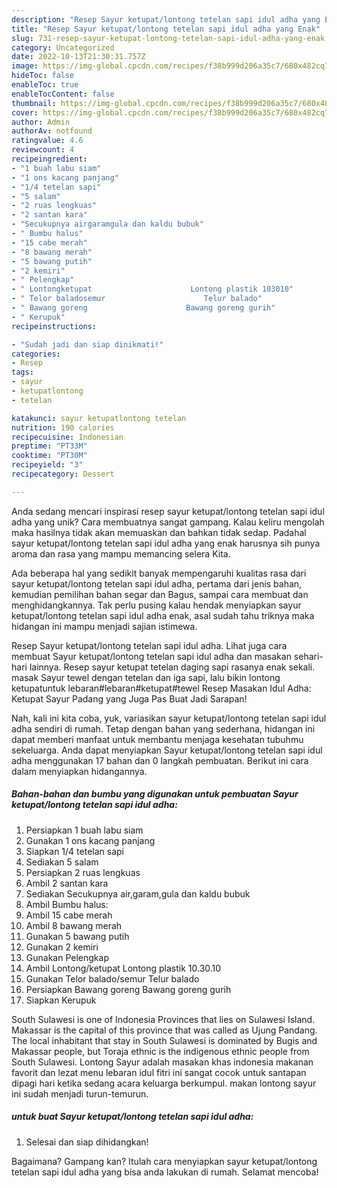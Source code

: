 ```yaml
---
description: "Resep Sayur ketupat/lontong tetelan sapi idul adha yang Enak"
title: "Resep Sayur ketupat/lontong tetelan sapi idul adha yang Enak"
slug: 731-resep-sayur-ketupat-lontong-tetelan-sapi-idul-adha-yang-enak
category: Uncategorized
date: 2022-10-13T21:30:31.757Z
image: https://img-global.cpcdn.com/recipes/f38b999d206a35c7/680x482cq70/sayur-ketupatlontong-tetelan-sapi-idul-adha-foto-resep-utama.jpg
hideToc: false
enableToc: true
enableTocContent: false
thumbnail: https://img-global.cpcdn.com/recipes/f38b999d206a35c7/680x482cq70/sayur-ketupatlontong-tetelan-sapi-idul-adha-foto-resep-utama.jpg
cover: https://img-global.cpcdn.com/recipes/f38b999d206a35c7/680x482cq70/sayur-ketupatlontong-tetelan-sapi-idul-adha-foto-resep-utama.jpg
author: Admin
authorAv: notfound
ratingvalue: 4.6
reviewcount: 4
recipeingredient:
- "1 buah labu siam"
- "1 ons kacang panjang"
- "1/4 tetelan sapi"
- "5 salam"
- "2 ruas lengkuas"
- "2 santan kara"
- "Secukupnya airgaramgula dan kaldu bubuk"
- " Bumbu halus"
- "15 cabe merah"
- "8 bawang merah"
- "5 bawang putih"
- "2 kemiri"
- " Pelengkap"
- " Lontongketupat                      Lontong plastik 103010"
- " Telor baladosemur                      Telur balado"
- " Bawang goreng                      Bawang goreng gurih"
- " Kerupuk"
recipeinstructions:

- "Sudah jadi dan siap dinikmati!"
categories:
- Resep
tags:
- sayur
- ketupatlontong
- tetelan

katakunci: sayur ketupatlontong tetelan 
nutrition: 190 calories
recipecuisine: Indonesian
preptime: "PT33M"
cooktime: "PT30M"
recipeyield: "3"
recipecategory: Dessert

---
```





Anda sedang mencari inspirasi resep sayur ketupat/lontong tetelan sapi idul adha yang unik? Cara membuatnya sangat gampang. Kalau keliru mengolah maka hasilnya tidak akan memuaskan dan bahkan tidak sedap. Padahal sayur ketupat/lontong tetelan sapi idul adha yang enak harusnya sih punya aroma dan rasa yang mampu memancing selera Kita.





Ada beberapa hal yang sedikit banyak mempengaruhi kualitas rasa dari sayur ketupat/lontong tetelan sapi idul adha, pertama dari jenis bahan, kemudian pemilihan bahan segar dan Bagus, sampai cara membuat dan menghidangkannya. Tak perlu pusing kalau hendak menyiapkan sayur ketupat/lontong tetelan sapi idul adha enak,      asal sudah tahu triknya maka hidangan ini mampu menjadi sajian istimewa.














Resep Sayur ketupat/lontong tetelan sapi idul adha. Lihat juga cara membuat Sayur ketupat/lontong tetelan sapi idul adha dan masakan sehari-hari lainnya. Resep sayur ketupat tetelan daging sapi rasanya enak sekali. masak Sayur tewel dengan tetelan dan iga sapi, lalu bikin lontong ketupatuntuk lebaran#lebaran#ketupat#tewel Resep Masakan Idul Adha: Ketupat Sayur Padang yang Juga Pas Buat Jadi Sarapan!






Nah, kali ini kita coba, yuk, variasikan sayur ketupat/lontong tetelan sapi idul adha sendiri di rumah. Tetap dengan bahan yang sederhana, hidangan ini dapat memberi manfaat untuk membantu menjaga kesehatan tubuhmu sekeluarga. Anda dapat menyiapkan Sayur ketupat/lontong tetelan sapi idul adha menggunakan 17 bahan dan 0 langkah pembuatan. Berikut ini cara dalam menyiapkan hidangannya.

<!--inarticleads1-->

##### Bahan-bahan dan bumbu yang digunakan untuk pembuatan Sayur ketupat/lontong tetelan sapi idul adha:

1. Persiapkan 1 buah labu siam
1. Gunakan 1 ons kacang panjang
1. Siapkan 1/4 tetelan sapi
1. Sediakan 5 salam
1. Persiapkan 2 ruas lengkuas
1. Ambil 2 santan kara
1. Sediakan Secukupnya air,garam,gula dan kaldu bubuk
1. Ambil  Bumbu halus:
1. Ambil 15 cabe merah
1. Ambil 8 bawang merah
1. Gunakan 5 bawang putih
1. Gunakan 2 kemiri
1. Gunakan  Pelengkap
1. Ambil  Lontong/ketupat                      Lontong plastik 10.30.10
1. Gunakan  Telor balado/semur                      Telur balado
1. Persiapkan  Bawang goreng                      Bawang goreng gurih
1. Siapkan  Kerupuk


South Sulawesi is one of Indonesia Provinces that lies on Sulawesi Island. Makassar is the capital of this province that was called as Ujung Pandang. The local inhabitant that stay in South Sulawesi is dominated by Bugis and Makassar people, but Toraja ethnic is the indigenous ethnic people from South Sulawesi. Lontong Sayur adalah masakan khas indonesia makanan favorit dan lezat menu lebaran idul fitri ini sangat cocok untuk santapan dipagi hari ketika sedang acara keluarga berkumpul. makan lontong sayur ini sudah menjadi turun-temurun. 

<!--inarticleads2-->

#####  untuk buat Sayur ketupat/lontong tetelan sapi idul adha:


1. Selesai dan siap dihidangkan!



Bagaimana? Gampang kan? Itulah cara menyiapkan sayur ketupat/lontong tetelan sapi idul adha yang bisa anda lakukan di rumah. Selamat mencoba!
